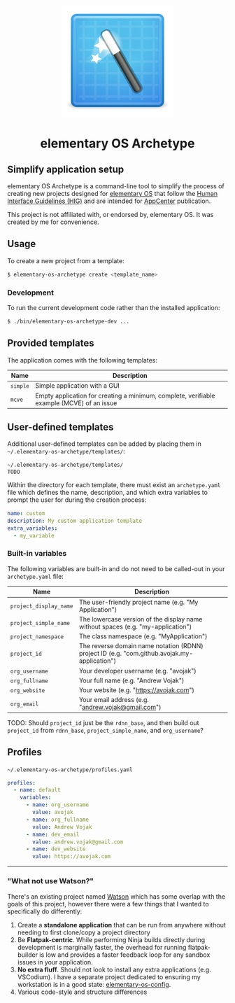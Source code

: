 <p align="center">
  <img src="data/assets/elementary-os-archetype.svg" alt="Icon" />
</p>
<h1 align="center">elementary OS Archetype</h1>

## Simplify application setup

elementary OS Archetype is a command-line tool to simplify the process of creating new projects designed for [elementary OS](https://elementary.io) that follow the [Human Interface Guidelines (HIG)](https://docs.elementary.io/hig/) and are intended for [AppCenter](https://appcenter.elementary.io) publication.

This project is not affiliated with, or endorsed by, elementary OS. It was created by me for convenience.

## Usage

To create a new project from a template:

```bash
$ elementary-os-archetype create <template_name>
```

### Development

To run the current development code rather than the installed application:

```bash
$ ./bin/elementary-os-archetype-dev ...
```

## Provided templates

The application comes with the following templates:

| Name | Description |
| ---- | ----------- |
| `simple` | Simple application with a GUI |
| `mcve` | Empty application for creating a minimum, complete, verifiable example (MCVE) of an issue |

<!-- Default variable values can be specified in `~/.elementary-os-archetype/defaults.yaml`:

```yaml
variables:
  - name: org_username
    value: avojak
  - name: org_fullname
    value: Andrew Vojak
``` -->

## User-defined templates

Additional user-defined templates can be added by placing them in `~/.elementary-os-archetype/templates/`:

```plaintext
~/.elementary-os-archetype/templates/
TODO
```

Within the directory for each template, there must exist an `archetype.yaml` file which defines the name, description, and which extra variables to prompt the user for during the creation process:

```yaml
name: custom
description: My custom application template
extra_variables:
  - my_variable
```

### Built-in variables

The following variables are built-in and do not need to be called-out in your `archetype.yaml` file:

| Name | Description |
| ---- | ----------- |
| `project_display_name` | The user-friendly project name (e.g. "My Application") |
| `project_simple_name` | The lowercase version of the display name without spaces (e.g. "my-application") |
| `project_namespace` | The class namespace (e.g. "MyApplication") |
| `project_id` | The reverse domain name notation (RDNN) project ID (e.g. "com.github.avojak.my-application") |
| `org_username` | Your developer username (e.g. "avojak") |
| `org_fullname` | Your full name (e.g. "Andrew Vojak") |
| `org_website` | Your website (e.g. "https://avojak.com") |
| `org_email` | Your email address (e.g. "andrew.vojak@gmail.com") |

TODO: Should `project_id` just be the `rdnn_base`, and then build out `project_id` from `rdnn_base`, `project_simple_name`, and `org_username`?

## Profiles

`~/.elementary-os-archetype/profiles.yaml`

```yaml
profiles:
  - name: default
    variables:
      - name: org_username
        value: avojak
      - name: org_fullname
        value: Andrew Vojak
      - name: dev_email
        value: andrew.vojak@gmail.com
      - name: dev_website
        value: https://avojak.com
```

----

### "What not use Watson?"

There's an existing project named [Watson](https://github.com/small-tech/watson) which has some overlap with the goals of this project, however there were a few things that I wanted to specifically do differently:

1. Create a **standalone application** that can be run from anywhere without needing to first clone/copy a project directory
2. Be **Flatpak-centric**. While performing Ninja builds directly during development is marginally faster, the overhead for running flatpak-builder is low and provides a faster feedback loop for any sandbox issues in your application.
3. **No extra fluff**. Should not look to install any extra applications (e.g. VSCodium). I have a separate project dedicated to ensuring my workstation is in a good state: [elementary-os-config](https://github.com/avojak/elementary-os-config).
3. Various code-style and structure differences